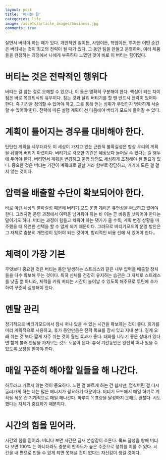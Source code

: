 ```yaml
---
layout: post
title: '버티는 힘'
categories: life
image: /assets/article_images/business.jpg
comments: true
---
```

살면서 버텨야 하는 때가 있다. 개인적인 일이든, 사업이든, 학업이든, 투자든 어떤 순간은 버텨내는 것이 최고의 전략이 될 때가 있다. 그 동안 팀을 만들고 운영하며, 여러 제품들을 런칭하는 과정에서 나에게 부족하다 느꼈던 것이 바로 이 버티는 힘이었다.

# 버티는 것은 전략적인 행위다
버티는 걸 참는 걸로 오해할 수 있으나, 이 둘은 명확히 구분해야 한다. 핵심이 되는 차이점은 바로 목표의식의 유무이다. 참는 것과 달리 버티기를 할 땐 반드시 전략이 있어야 한다. 즉 기간을 정의할 수 있어야 하고, 그를 통해 얻는 성취가 무엇인지 명확하게 서술할 수 있어야 한다. 전략에 따른 실행 계획이 선 다음에야 버티기 모드에 들어갈 수 있다. 

# 계획이 틀어지는 경우를 대비해야 한다.
탄탄한 계획을 세우더라도 이 세상이 가지고 있는 근원적 불확실성은 항상 우리의 계획을 뒤엎어 버리기 마련이다. 버티기로 각오한 기간은 예상보다 늘어날 수 있다는 걸 염두에 두어야 한다. 버티면서 계획을 변경하고 운영 방안도 세심하게 조정해야 될 필요가 있다. 중요한 것은 버티는 기간이 계획대로 끝날 거라 함부로 장담하고, 거기에 모든 걸 걸지 않는 것이다.

# 압력을 배출할 수단이 확보되어야 한다.
바로 이런 세상의 불확실성 때문에 버티기 모드 운영 계획은 유연성을 확보하고 있어야 한다. 그러자면 운영 과정에서 여력을 남겨둬야 하는 바 이는 곧 비용을 낮춰어야 한다는 말이기도 하다. 버티는 과정이 힘들고 치뤄야 하는 댓가가 클 수록, 계획 변경 상황을 마주했을 때 유연한 선택을 할 수 없게 되기 때문이다. 그러므로 버티기모드의 운영 방안은 그 자체로 충분히 개연성이 있어야 되는 것이며, 합리적인 비용 선에 서 있어야 한다..

# 체력이 가장 기본
무엇보다 중요한 것은 버티는 동안 발생하는 스트레스와 같은 내부 압력을 배출할 장치들을 다수 확보해 두는 것이다. 특히 신체를 건강히 유지하는 습관은 그 자체로 스트레스를 낮출 뿐 아니라, 체력을 키워 버티는 시간이 늘어날 수 있도록 해주므로 루틴에 추가하여 꾸준히 실행해야 한다.

# 멘탈 관리
정기적으로 버티기모드에서 잠시 떠나 있을 수 있는 시간을 확보하는 것이 좋다. 휴가를 미리 계획적으로 사용하고, 휴가 동안만큼은 전략 목표를 잠시 잊고 지내 본다. 길게 오래 쉬는 것 보다 짧게 자주 쉬는 것이 훨씬 효과가 좋다. 대화를 나누기 좋은 상대가 있다면 함께 불러 한담을 가져보는 것도 도움이 된다. 휴식 기간동안은 완전히 떠나 있을 수 있도록 보장을 받아야 한다.

# 매일 꾸준히 해야할 일들을 해 나간다.
하루라고 거르지 않는 것이 중요하다. 느린 걸 빠르게 하는 건 쉽지만, 멈춰버린 걸 다시 굴러가게 하는 데는 많은 에너지가 필요하기 때문이다. 버티기 모드에서 매일 하기로 계획을 세운 건 기계적으로 매일 해나간다. 하루치 목표량을 달성하지 못해도 괜찮다. 시도했다는 자체가 중요하기 때문이다.

# 시간의 힘을 믿어라.
시간의 힘을 믿어라. 버티다 보면 시간은 금새 쏜살같이 흐른다. 목표 달성을 향해 버티다 보면 100% 는 아니더라도 충분히 만족도가 높은 수준으로 성취를 이룰 수 있다. 시간을 내 편으로 만들 수 있게 되면 못해낼 것이 없다는 자신감이 생길 것이다.
